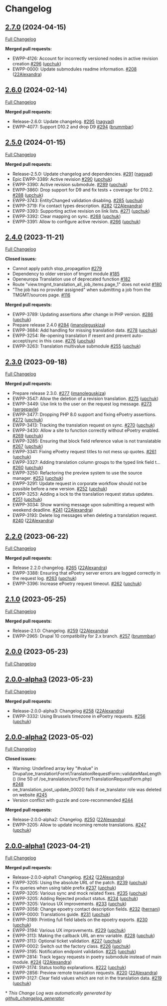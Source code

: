 # Changelog

## [2.7.0](https://github.com/openeuropa/oe_translation/tree/2.7.0) (2024-04-15)

[Full Changelog](https://github.com/openeuropa/oe_translation/compare/2.6.0...2.7.0)

**Merged pull requests:**

- EWPP-4126: Account for incorrectly versioned nodes in active revision creation [\#296](https://github.com/openeuropa/oe_translation/pull/296) ([upchuk](https://github.com/upchuk))
- EWPP-0000: Update submodules readme information. [\#208](https://github.com/openeuropa/oe_translation/pull/208) ([22Alexandra](https://github.com/22Alexandra))

## [2.6.0](https://github.com/openeuropa/oe_translation/tree/2.6.0) (2024-02-14)

[Full Changelog](https://github.com/openeuropa/oe_translation/compare/2.5.0...2.6.0)

**Merged pull requests:**

- Release-2.6.0: Update changelog. [\#295](https://github.com/openeuropa/oe_translation/pull/295) ([nagyad](https://github.com/nagyad))
- EWPP-4077: Support D10.2 and drop D9 [\#294](https://github.com/openeuropa/oe_translation/pull/294) ([brummbar](https://github.com/brummbar))

## [2.5.0](https://github.com/openeuropa/oe_translation/tree/2.5.0) (2024-01-15)

[Full Changelog](https://github.com/openeuropa/oe_translation/compare/2.4.0...2.5.0)

**Merged pull requests:**

- Release-2.5.0: Update changelog and dependencies. [\#291](https://github.com/openeuropa/oe_translation/pull/291) ([nagyad](https://github.com/nagyad))
- Epic EWPP-3389: Active revision [\#290](https://github.com/openeuropa/oe_translation/pull/290) ([upchuk](https://github.com/upchuk))
- EWPP-3390: Active revision submodule. [\#289](https://github.com/openeuropa/oe_translation/pull/289) ([upchuk](https://github.com/upchuk))
- EWPP-3860: Drop support for D9 and fix tests + coverage for D10.2. [\#288](https://github.com/openeuropa/oe_translation/pull/288) ([upchuk](https://github.com/upchuk))
- EWPP-3743: EntityChanged validation disabling. [\#285](https://github.com/openeuropa/oe_translation/pull/285) ([upchuk](https://github.com/upchuk))
- EWPP-3719: Fix contact types description. [\#282](https://github.com/openeuropa/oe_translation/pull/282) ([22Alexandra](https://github.com/22Alexandra))
- EWPP-3393: Supporting active revision on link lists. [\#271](https://github.com/openeuropa/oe_translation/pull/271) ([upchuk](https://github.com/upchuk))
- EWPP-3392: Clear mapping on sync. [\#268](https://github.com/openeuropa/oe_translation/pull/268) ([upchuk](https://github.com/upchuk))
- EWPP-3391: Allow to configure active revision. [\#266](https://github.com/openeuropa/oe_translation/pull/266) ([upchuk](https://github.com/upchuk))

## [2.4.0](https://github.com/openeuropa/oe_translation/tree/2.4.0) (2023-11-21)

[Full Changelog](https://github.com/openeuropa/oe_translation/compare/2.3.0...2.4.0)

**Closed issues:**

- Cannot apply patch stop\_propagation [\#279](https://github.com/openeuropa/oe_translation/issues/279)
- Dependency to older version of tmgmt module [\#185](https://github.com/openeuropa/oe_translation/issues/185)
- Openeuropa Translation use of deprecated function [\#182](https://github.com/openeuropa/oe_translation/issues/182)
- Route "view.tmgmt\_translation\_all\_job\_items.page\_1" does not exist [\#180](https://github.com/openeuropa/oe_translation/issues/180)
- "The job has no provider assigned" when submitting a job from the TMGMT/sources page. [\#116](https://github.com/openeuropa/oe_translation/issues/116)

**Merged pull requests:**

- EWPP-3789: Updating assertions after change in PHP version. [\#286](https://github.com/openeuropa/oe_translation/pull/286) ([upchuk](https://github.com/upchuk))
- Prepare release 2.4.0 [\#284](https://github.com/openeuropa/oe_translation/pull/284) ([imanoleguskiza](https://github.com/imanoleguskiza))
- EWPP-3684: Add handling for missing translation data. [\#278](https://github.com/openeuropa/oe_translation/pull/278) ([upchuk](https://github.com/upchuk))
- EWPP-3254: Re-opening translation if resent and prevent auto-accept/sync in this case. [\#276](https://github.com/openeuropa/oe_translation/pull/276) ([upchuk](https://github.com/upchuk))
- EWPP-3263: Translation multivalue submodule [\#255](https://github.com/openeuropa/oe_translation/pull/255) ([upchuk](https://github.com/upchuk))

## [2.3.0](https://github.com/openeuropa/oe_translation/tree/2.3.0) (2023-09-18)

[Full Changelog](https://github.com/openeuropa/oe_translation/compare/2.2.0...2.3.0)

**Merged pull requests:**

- Prepare release 2.3.0. [\#277](https://github.com/openeuropa/oe_translation/pull/277) ([imanoleguskiza](https://github.com/imanoleguskiza))
- EWPP-3547: Allow the deletion of a revision translation. [\#275](https://github.com/openeuropa/oe_translation/pull/275) ([upchuk](https://github.com/upchuk))
- EWPP-3449: Use link to the user on the request log message. [\#273](https://github.com/openeuropa/oe_translation/pull/273) ([sergepavle](https://github.com/sergepavle))
- EWPP-3477: Dropping PHP 8.0 support and fixing ePoetry assertions. [\#272](https://github.com/openeuropa/oe_translation/pull/272) ([upchuk](https://github.com/upchuk))
- EWPP-3413: Tracking the translation request on sync. [\#270](https://github.com/openeuropa/oe_translation/pull/270) ([upchuk](https://github.com/upchuk))
- EWPP-3430: Allow a site to function correctly without ePoetry enabled. [\#269](https://github.com/openeuropa/oe_translation/pull/269) ([upchuk](https://github.com/upchuk))
- EWPP-3285: Ensuring that block field reference value is not translatable [\#267](https://github.com/openeuropa/oe_translation/pull/267) ([upchuk](https://github.com/upchuk))
- EWPP-3341: Fixing ePoetry request titles to not mess up quotes. [\#261](https://github.com/openeuropa/oe_translation/pull/261) ([upchuk](https://github.com/upchuk))
- EWPP-3327: Adding translation column groups to the typed link field t… [\#260](https://github.com/openeuropa/oe_translation/pull/260) ([upchuk](https://github.com/upchuk))
- EWPP-3250: Refactoring the preview system to use the source manager. [\#253](https://github.com/openeuropa/oe_translation/pull/253) ([upchuk](https://github.com/upchuk))
- EWPP-3291: Update request in corporate workflow should not be possible before a new version. [\#252](https://github.com/openeuropa/oe_translation/pull/252) ([upchuk](https://github.com/upchuk))
- EWPP-3253: Adding a lock to the translation request status updates. [\#251](https://github.com/openeuropa/oe_translation/pull/251) ([upchuk](https://github.com/upchuk))
- EWPP-3034: Show warning message upon submitting a request with weekend deadline. [\#241](https://github.com/openeuropa/oe_translation/pull/241) ([22Alexandra](https://github.com/22Alexandra))
- EWPP-3193: Delete log messages when deleting a translation request. [\#240](https://github.com/openeuropa/oe_translation/pull/240) ([22Alexandra](https://github.com/22Alexandra))

## [2.2.0](https://github.com/openeuropa/oe_translation/tree/2.2.0) (2023-06-22)

[Full Changelog](https://github.com/openeuropa/oe_translation/compare/2.1.0...2.2.0)

**Merged pull requests:**

- Release 2.2.0 changelog. [\#265](https://github.com/openeuropa/oe_translation/pull/265) ([22Alexandra](https://github.com/22Alexandra))
- EWPP-3388: Ensuring that ePoetry server errors are logged correctly in the request log. [\#263](https://github.com/openeuropa/oe_translation/pull/263) ([upchuk](https://github.com/upchuk))
- EWPP-3396: Increase ePoetry request timeout. [\#262](https://github.com/openeuropa/oe_translation/pull/262) ([upchuk](https://github.com/upchuk))

## [2.1.0](https://github.com/openeuropa/oe_translation/tree/2.1.0) (2023-05-25)

[Full Changelog](https://github.com/openeuropa/oe_translation/compare/2.0.0-alpha3...2.1.0)

**Merged pull requests:**

- Release-2.1.0: Changelog. [\#259](https://github.com/openeuropa/oe_translation/pull/259) ([22Alexandra](https://github.com/22Alexandra))
- EWPP-2965: Drupal 10 compatibility for 2.x branch. [\#257](https://github.com/openeuropa/oe_translation/pull/257) ([brummbar](https://github.com/brummbar))

## [2.0.0](https://github.com/openeuropa/oe_translation/tree/2.0.0) (2023-05-23)
[Full Changelog](https://github.com/openeuropa/oe_translation/compare/2.0.0-alpha3...2.0.0)

## [2.0.0-alpha3](https://github.com/openeuropa/oe_translation/tree/2.0.0-alpha3) (2023-05-23)
[Full Changelog](https://github.com/openeuropa/oe_translation/compare/2.0.0-alpha2...2.0.0-alpha3)

**Merged pull requests:**

- Release-2.0.0-alpha3: Changelog [\#258](https://github.com/openeuropa/oe_translation/pull/258) ([22Alexandra](https://github.com/22Alexandra))
- EWPP-3332: Using Brussels timezone in ePoetry requests. [\#256](https://github.com/openeuropa/oe_translation/pull/256) ([upchuk](https://github.com/upchuk))

## [2.0.0-alpha2](https://github.com/openeuropa/oe_translation/tree/2.0.0-alpha2) (2023-05-02)

[Full Changelog](https://github.com/openeuropa/oe_translation/compare/2.0.0-alpha1...2.0.0-alpha2)

**Closed issues:**

- Warning: Undefined array key "\#value" in Drupal\oe\_translation\Form\TranslationRequestForm::validateMaxLength\(\) \(line 50 of /oe\_translation/src/Form/TranslationRequestForm.php\) [\#248](https://github.com/openeuropa/oe_translation/issues/248)
- oe\_translation\_post\_update\_0002\(\) fails if oe\_translator role was deleted on website [\#245](https://github.com/openeuropa/oe_translation/issues/245)
- Version conflict with guzzle and core-recommended [\#244](https://github.com/openeuropa/oe_translation/issues/244)

**Merged pull requests:**

- Release-2.0.0-alpha2: Changelog. [\#250](https://github.com/openeuropa/oe_translation/pull/250) ([22Alexandra](https://github.com/22Alexandra))
- EWPP-3205: Allow to update incoming remote translations. [\#247](https://github.com/openeuropa/oe_translation/pull/247) ([upchuk](https://github.com/upchuk))

## [2.0.0-alpha1](https://github.com/openeuropa/oe_translation/tree/2.0.0-alpha1) (2023-04-21)

[Full Changelog](https://github.com/openeuropa/oe_translation/compare/0.20.0...2.0.0-alpha1)

**Merged pull requests:**

- Release-2.0.0-alpha1: Changelog. [\#242](https://github.com/openeuropa/oe_translation/pull/242) ([22Alexandra](https://github.com/22Alexandra))
- EWPP-3205: Using the absolute URL of the patch. [\#239](https://github.com/openeuropa/oe_translation/pull/239) ([upchuk](https://github.com/upchuk))
- Fix queries when using table prefix [\#237](https://github.com/openeuropa/oe_translation/pull/237) ([upchuk](https://github.com/upchuk))
- EWPP-3205: Various sync and mock related fixes. [\#235](https://github.com/openeuropa/oe_translation/pull/235) ([upchuk](https://github.com/upchuk))
- EWPP-3205: Adding Rejected product status. [\#234](https://github.com/openeuropa/oe_translation/pull/234) ([upchuk](https://github.com/upchuk))
- EWPP-3205: Various UX improvements. [\#233](https://github.com/openeuropa/oe_translation/pull/233) ([upchuk](https://github.com/upchuk))
- EWPP-3058: Change epoetry contact description fields. [\#232](https://github.com/openeuropa/oe_translation/pull/232) ([hernani](https://github.com/hernani))
- EWPP-0000: Translations guide. [\#231](https://github.com/openeuropa/oe_translation/pull/231) ([upchuk](https://github.com/upchuk))
- EWPP-3189: Printing full field labels on the epoetry exports. [\#230](https://github.com/openeuropa/oe_translation/pull/230) ([upchuk](https://github.com/upchuk))
- EWPP-3194: Various UX improvements. [\#229](https://github.com/openeuropa/oe_translation/pull/229) ([upchuk](https://github.com/upchuk))
- EWPP-3113: Making the callback URL an env variable. [\#228](https://github.com/openeuropa/oe_translation/pull/228) ([upchuk](https://github.com/upchuk))
- EWPP-3113: Optional ticket validation. [\#227](https://github.com/openeuropa/oe_translation/pull/227) ([upchuk](https://github.com/upchuk))
- EWPP-0002: Switch out the factory class. [\#226](https://github.com/openeuropa/oe_translation/pull/226) ([upchuk](https://github.com/upchuk))
- EWPP-3195: Notification endpoint validation. [\#225](https://github.com/openeuropa/oe_translation/pull/225) ([upchuk](https://github.com/upchuk))
- EWPP-2814: Track legacy requests in poetry submodule instead of main module. [\#224](https://github.com/openeuropa/oe_translation/pull/224) ([22Alexandra](https://github.com/22Alexandra))
- EWPP-3174: Status tooltip explanations. [\#222](https://github.com/openeuropa/oe_translation/pull/222) ([upchuk](https://github.com/upchuk))
- EWPP-2856: Preview remote translation requests. [\#220](https://github.com/openeuropa/oe_translation/pull/220) ([22Alexandra](https://github.com/22Alexandra))
- EWPP-3127: Clear field values which are not in the translation data. [\#219](https://github.com/openeuropa/oe_translation/pull/219) ([upchuk](https://github.com/upchuk))



\* *This Change Log was automatically generated by [github_changelog_generator](https://github.com/skywinder/Github-Changelog-Generator)*

